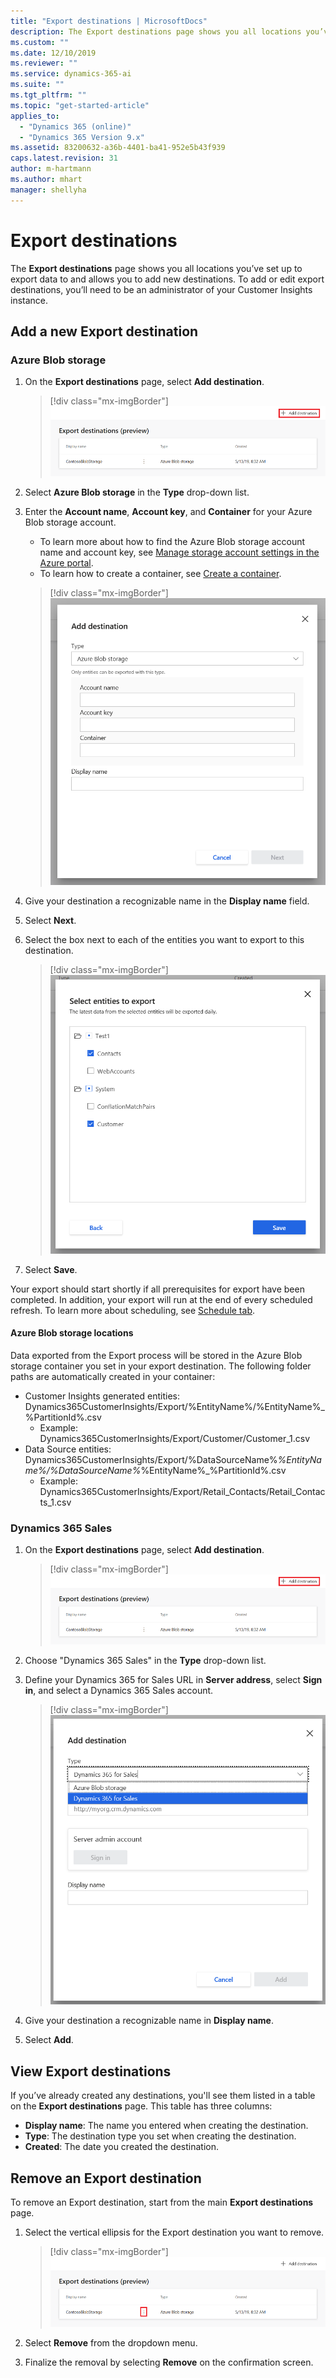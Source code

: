 ```yaml
---
title: "Export destinations | MicrosoftDocs"
description: The Export destinations page shows you all locations you’ve set up to export data to and allows you to add new destinations.
ms.custom: ""
ms.date: 12/10/2019
ms.reviewer: ""
ms.service: dynamics-365-ai
ms.suite: ""
ms.tgt_pltfrm: ""
ms.topic: "get-started-article"
applies_to: 
  - "Dynamics 365 (online)"
  - "Dynamics 365 Version 9.x"
ms.assetid: 83200632-a36b-4401-ba41-952e5b43f939
caps.latest.revision: 31
author: m-hartmann
ms.author: mhart
manager: shellyha
---
```

# Export destinations

The **Export destinations** page shows you all locations you’ve set up to export data to and allows you to add new destinations. To add or edit export destinations, you’ll need to be an administrator of your Customer Insights instance.

## Add a new Export destination

### Azure Blob storage

1. On the **Export destinations** page, select **Add destination**.

   > [!div class="mx-imgBorder"] 
   > ![Add Export destination](media/add-export-destination.png "Add Export destination")

2. Select **Azure Blob storage** in the **Type** drop-down list.

3. Enter the **Account name**, **Account key**, and **Container** for your Azure Blob storage account.
    - To learn more about how to find the Azure Blob storage account name and account key, see [Manage storage account settings in the Azure portal](https://docs.microsoft.com/azure/storage/common/storage-account-manage).
    - To learn how to create a container, see [Create a container](https://docs.microsoft.com/azure/storage/blobs/storage-quickstart-blobs-portal#create-a-container).

   > [!div class="mx-imgBorder"] 
   > ![Add destination](media/export-destinations-azure-blob.png "Add destination")

4. Give your destination a recognizable name in the **Display name** field.

5. Select **Next**.

6. Select the box next to each of the entities you want to export to this destination.

   > [!div class="mx-imgBorder"] 
   > ![Select entities to export](media/export-destinations-azure-blob-entities.png "Select entities to export")

7. Select **Save**.

Your export should start shortly if all prerequisites for export have been completed. In addition, your export will run at the end of every scheduled refresh.  To learn more about scheduling, see [Schedule tab](pm-settings.md#schedule-tab).

#### Azure Blob storage locations

Data exported from the Export process will be stored in the Azure Blob storage container you set in your export destination.  The following folder paths are automatically created in your container:

  - Customer Insights generated entities: Dynamics365CustomerInsights/Export/%EntityName%/%EntityName%_%PartitionId%.csv
    - Example: Dynamics365CustomerInsights/Export/Customer/Customer_1.csv
  - Data Source entities: Dynamics365CustomerInsights/Export/%DataSourceName%_%EntityName%/%DataSourceName%_%EntityName%_%PartitionId%.csv
    - Example: Dynamics365CustomerInsights/Export/Retail_Contacts/Retail_Contacts_1.csv	

### Dynamics 365 Sales

1. On the **Export destinations** page, select **Add destination**.


   > [!div class="mx-imgBorder"] 
   > ![Add Export destination](media/add-export-destination.png "Add Export destination")


2. Choose "Dynamics 365 Sales" in the **Type** drop-down list.

3. Define your Dynamics 365 for Sales URL in **Server address**, select **Sign in**, and select a Dynamics 365 Sales account.

   > [!div class="mx-imgBorder"] 
   > ![](media/export-destinations-dynamics365-for-sales.png "Add destination page")

4. Give your destination a recognizable name in **Display name**.

5. Select **Add**.

## View Export destinations

If you’ve already created any destinations, you'll see them listed in a table on the **Export destinations** page. This table has three columns:

- **Display name**: The name you entered when creating the destination.
- **Type**: The destination type you set when creating the destination.
- **Created**: The date you created the destination.

## Remove an Export destination

To remove an Export destination, start from the main **Export destinations** page.

1. Select the vertical ellipsis for the Export destination you want to remove.

   > [!div class="mx-imgBorder"]
   > ![Vertical ellipsis](media/export-destinations-page-ellipsis.png "Vertical ellipsis")

2. Select **Remove** from the dropdown menu.

3. Finalize the removal by selecting **Remove** on the confirmation screen.
